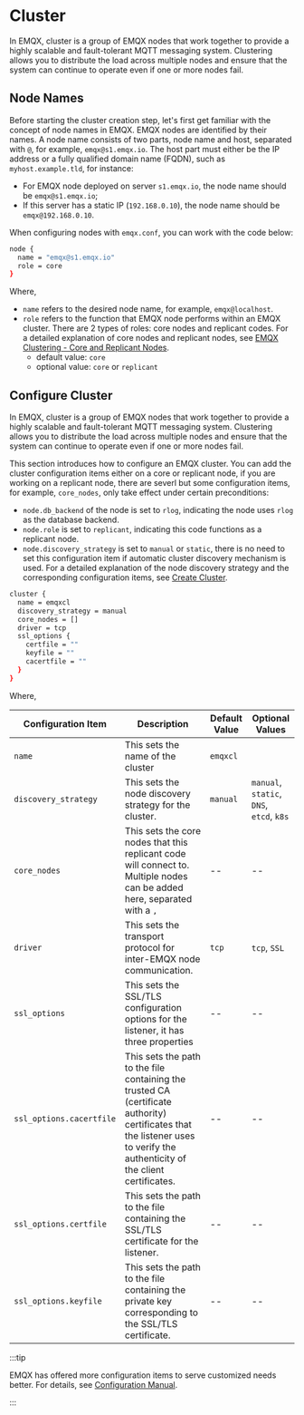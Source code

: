 # Cluster

In EMQX, cluster is a group of EMQX nodes that work together to provide a highly scalable and fault-tolerant MQTT messaging system. Clustering allows you to distribute the load across multiple nodes and ensure that the system can continue to operate even if one or more nodes fail.

## Node Names

Before starting the cluster creation step, let's first get familiar with the concept of node names in EMQX. EMQX nodes are identified by their names. A node name consists of two parts, node name and host, separated with `@`, for example, `emqx@s1.emqx.io`. The host part must either be the IP address or a fully qualified domain name (FQDN), such as `myhost.example.tld`, for instance:

- For EMQX node deployed on server `s1.emqx.io`, the node name should be `emqx@s1.emqx.io`;
- If this server has a static IP (`192.168.0.10`), the node name should be `emqx@192.168.0.10`.

When configuring nodes with `emqx.conf`, you can work with the code below:

```bash
node {
  name = "emqx@s1.emqx.io"
  role = core
}
```

Where, 

- `name` refers to the desired node name, for example, `emqx@localhost`.
- `role` refers to the function that EMQX node performs within an EMQX cluster. There are 2 types of roles: core nodes and replicant codes. For a detailed explanation of core nodes and replicant nodes, see [EMQX Clustering - Core and Replicant Nodes](../design/clustering.md). 
  - default value: `core` 
  - optional value: `core` or `replicant`

## Configure Cluster

In EMQX, cluster is a group of EMQX nodes that work together to provide a highly scalable and fault-tolerant MQTT messaging system. Clustering allows you to distribute the load across multiple nodes and ensure that the system can continue to operate even if one or more nodes fail.

This section introduces how to configure an EMQX cluster. You can add the cluster configuration items either on a core or replicant node, if you are working on a replicant node, there are severl but some configuration items, for example, `core_nodes`, only take effect under certain preconditions:

- `node.db_backend` of the node is set to `rlog`, indicating the node uses `rlog` as the database backend. 
- `node.role` is set to `replicant`, indicating this code functions as a replicant node. 
- `node.discovery_strategy` is set to `manual` or `static`, there is no need to set this configuration item if automatic cluster discovery mechanism is used. For a detailed explanation of the node discovery strategy and the corresponding configuration items, see [Create Cluster](../deploy/cluster/create-cluster.md). 

```bash
cluster {
  name = emqxcl
  discovery_strategy = manual
  core_nodes = []
  driver = tcp
  ssl_options {
    certfile = ""
    keyfile = ""
    cacertfile = ""
  }
}
```

Where,

| Configuration Item       | Description                                                  | Default Value | Optional Values                                   |
| ------------------------ | ------------------------------------------------------------ | ------------- | ------------------------------------------------- |
| `name`                   | This sets the name of the cluster                            | `emqxcl`      |                                                   |
| `discovery_strategy`     | This sets the node discovery strategy for the cluster.       | `manual`      | `manual`, `static`, `DNS`, `etcd`, `k8s`          |
| `core_nodes`             | This sets the core nodes that this replicant code will connect to.<br />Multiple nodes can be added here, separated with a `,` | --            | --                                                |
| `driver`                 | This sets the transport protocol for inter-EMQX node communication. | `tcp`         | `tcp`, `SSL`                                      |
| `ssl_options`            | This sets the SSL/TLS configuration options for the listener, it has three properties | --            | --                                                |
| `ssl_options.cacertfile` | This sets the path to the file containing the trusted CA (certificate authority) certificates that the listener uses to verify the authenticity of the client certificates. | --            | --                                                |
| `ssl_options.certfile`   | This sets the path to the file containing the SSL/TLS certificate for the listener. | --            | --                                                |
| `ssl_options.keyfile`    | This sets the path to the file containing the private key corresponding to the SSL/TLS certificate. | --            | --                                                |

:::tip

EMQX has offered more configuration items to serve customized needs better. For details, see [Configuration Manual](https://docs.emqx.com/en/enterprise/v${EE_VERSION}/hocon/).

:::
